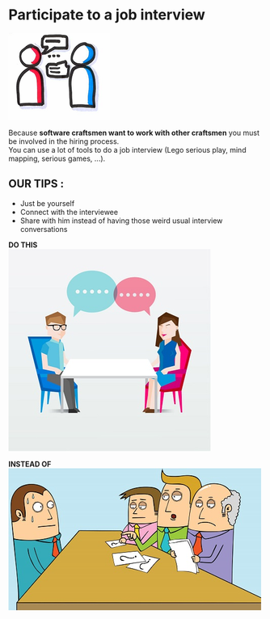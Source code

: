 # Participate to a job interview
![Job interview](images/job-interview.png)  

Because **software craftsmen want to work with other craftsmen** you must be involved in the hiring process.  
You can use a lot of tools to do a job interview (Lego serious play, mind mapping, serious games, ...).  

## OUR TIPS : 
* Just be yourself
* Connect with the interviewee
* Share with him instead of having those weird usual interview conversations

**DO THIS**  
![Job interview](images/job-interview2.jpg)  

**INSTEAD OF**  
![Usual interview](images/job-interview1.jpg)    
